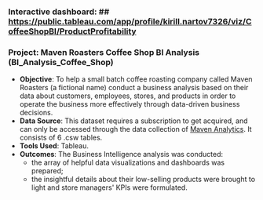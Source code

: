 ### Interactive dashboard: ## https://public.tableau.com/app/profile/kirill.nartov7326/viz/CoffeeShopBI/ProductProfitability
### Project: Maven Roasters Coffee Shop BI Analysis (BI_Analysis_Coffee_Shop)
- **Objective**: To help a small batch coffee roasting company called Maven Roasters (a fictional name) conduct a business analysis based on their data about customers, employees, stores, and products in order to operate the business more effectively through data-driven business decisions.
- **Data Source**: This dataset requires a subscription to get acquired, and can only be accessed through the data collection of [Maven Analytics](https://www.linkedin.com/company/maven-analytics/). It consists of 6 .csw tables.
- **Tools Used**: Tableau.
- **Outcomes**: The Business Intelligence analysis was conducted:
  - the array of helpful data visualizations and dashboards was prepared;
  - the insightful details about their low-selling products were brought to light and store managers' KPIs were formulated.

